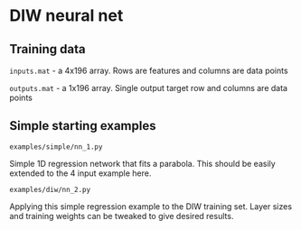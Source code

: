 # DIW neural net

## Training data

`inputs.mat` - a 4x196 array. Rows are features and columns are data points

`outputs.mat` - a 1x196 array. Single output target row and columns are data points

## Simple starting examples

`examples/simple/nn_1.py`

Simple 1D regression network that fits a parabola. This should be easily extended to the 4 input example here. 

`examples/diw/nn_2.py`

Applying this simple regression example to the DIW training set. Layer sizes and training weights can be tweaked to give desired results.
